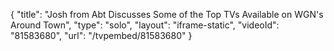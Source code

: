 {
    "title": "Josh from Abt Discusses Some of the Top TVs Available on WGN's Around Town",
    "type": "solo",
    "layout": "iframe-static",
    "videoId": "81583680",
    "url": "\/tvpembed\/81583680"
}